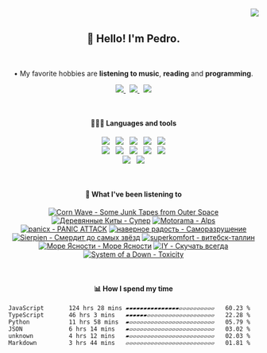 <h6 align='end'>
   <img src='https://visitcount.itsvg.in/api?id=Pedrvisk&icon=2&color=12' />
</h6>

<!--Heading-->
<h2 align='center'>
   👋 Hello! I'm Pedro.
</h2>
<br/>
<p align='center'>
   • My favorite hobbies are <strong>listening to music</strong>, <strong>reading</strong> and <strong>programming</strong>.
</p>
<!--/Heading-->

<!--Section-->
<!-- <h4 align='center'>
   🌐 Where to find me?
</h4> -->
<p align='center'>
  <a href='https://discordapp.com/users/216662585737478144/'>
     <img src='https://img.shields.io/badge/Discord-7289DA?style=for-the-badge&logo=discord&logoColor=white' />
  </a>
  &nbsp;
  <a href='https://www.last.fm/user/Pedrov1sk'>
     <img src='https://img.shields.io/badge/Lastfm-c3000d.svg?&style=for-the-badge&logo=Last.fm&logoColor=white' />
  </a>
  &nbsp;
  <a href='https://open.spotify.com/user/novoshigod'>
     <img src='https://img.shields.io/badge/Spotify-1db954.svg?&style=for-the-badge&logo=spotify&logoColor=white' />        
  </a> 
</p>
<br/>
<!--/Section--> 

<!--Section-->
<h4 align='center'>
  👨🏻‍💻 Languages and tools
</h4>
<p align='center'>
  <img src='https://img.shields.io/badge/TypeScript-007ACC?style=for-the-badge&logo=typescript&logoColor=white' />&nbsp;&nbsp;
  <img src='https://img.shields.io/badge/JavaScript-F7DF1E?style=for-the-badge&logo=javascript&logoColor=black' />&nbsp;&nbsp;
  <img src='https://img.shields.io/badge/CSS3-1572B6?style=for-the-badge&logo=css3&logoColor=white' />&nbsp;&nbsp;
  <img src='https://img.shields.io/badge/HTML5-E34F26?style=for-the-badge&logo=html5&logoColor=white' />&nbsp;&nbsp;
  <img src='https://img.shields.io/badge/Node.js-43853D?style=for-the-badge&logo=node.js&logoColor=white' />
  <br/>
  <img src='https://img.shields.io/badge/Express-404D59.svg?&style=for-the-badge&logo=express&logoColor=white' />&nbsp;&nbsp;
  <img src='https://img.shields.io/badge/React-20232A?style=for-the-badge&logo=react&logoColor=61DAFB' />&nbsp;&nbsp;
  <img src='https://img.shields.io/badge/Next-black?style=for-the-badge&logo=next.js&logoColor=white' />&nbsp;&nbsp;
  <img src='https://img.shields.io/badge/Firebase-F29D0C?style=for-the-badge&logo=firebase&logoColor=white' />&nbsp;&nbsp;
  <img src='https://img.shields.io/badge/MongoDB-4EA94B?style=for-the-badge&logo=mongodb&logoColor=white' />
  <br/>
  <img src='https://img.shields.io/badge/Oracle-C74634?style=for-the-badge&logo=oracle&logoColor=white' />&nbsp;&nbsp;
  <img src='https://img.shields.io/badge/Git-%23F05032.svg?&style=for-the-badge&logo=git&logoColor=white' />
</p>
<br/>
<!--/Section-->

<!--Section-->
<h4 align='center'>
   🎵 What I've been listening to
</h4>



<!-- lastfm -->
<p align="center"><a href="https://www.last.fm/music/Corn+Wave/Some+Junk+Tapes+from+Outer+Space"><img src="https://lastfm.freetls.fastly.net/i/u/64s/a11d3cdc2ae937f9cb08a273009c58d6.jpg" title="Corn Wave - Some Junk Tapes from Outer Space"></a> <a href="https://www.last.fm/music/%D0%94%D0%B5%D1%80%D0%B5%D0%B2%D1%8F%D0%BD%D0%BD%D1%8B%D0%B5+%D0%9A%D0%B8%D1%82%D1%8B/%D0%A1%D1%83%D0%BF%D0%B5%D1%80"><img src="https://lastfm.freetls.fastly.net/i/u/64s/15b0ebf48f919ab54f15729afe981936.jpg" title="Деревянные Киты - Супер"></a> <a href="https://www.last.fm/music/Motorama/Alps"><img src="https://lastfm.freetls.fastly.net/i/u/64s/4bce47bde76b4f74aa595d767416481a.png" title="Motorama - Alps"></a> <a href="https://www.last.fm/music/panicx/PANIC+ATTACK"><img src="https://lastfm.freetls.fastly.net/i/u/64s/1ec590dcdd85b3547e20efed3dbedd2f.jpg" title="panicx - PANIC ATTACK"></a> <a href="https://www.last.fm/music/%D0%BD%D0%B0%D0%B2%D0%B5%D1%80%D0%BD%D0%BE%D0%B5+%D1%80%D0%B0%D0%B4%D0%BE%D1%81%D1%82%D1%8C/%D0%A1%D0%B0%D0%BC%D0%BE%D1%80%D0%B0%D0%B7%D1%80%D1%83%D1%88%D0%B5%D0%BD%D0%B8%D0%B5"><img src="https://lastfm.freetls.fastly.net/i/u/64s/af1e78ef1170ad0c3d9241c04dc80409.png" title="наверное радость - Саморазрушение"></a> <a href="https://www.last.fm/music/Sierpien/%D0%A1%D0%BC%D0%B5%D1%80%D0%B4%D0%B8%D1%82+%D0%B4%D0%BE+%D1%81%D0%B0%D0%BC%D1%8B%D1%85+%D0%B7%D0%B2%D1%91%D0%B7%D0%B4"><img src="https://lastfm.freetls.fastly.net/i/u/64s/b417fcdfe4505d48eaaae969be45fb1b.jpg" title="Sierpien - Смердит до самых звёзд"></a> <a href="https://www.last.fm/music/superkomfort/%D0%B2%D0%B8%D1%82%D0%B5%D0%B1%D1%81%D0%BA-%D1%82%D0%B0%D0%BB%D0%BB%D0%B8%D0%BD"><img src="https://lastfm.freetls.fastly.net/i/u/64s/059462c244921918da044882a78a7e68.jpg" title="superkomfort - витебск-таллин"></a> <a href="https://www.last.fm/music/%D0%9C%D0%BE%D1%80%D0%B5+%D0%AF%D1%81%D0%BD%D0%BE%D1%81%D1%82%D0%B8/%D0%9C%D0%BE%D1%80%D0%B5+%D0%AF%D1%81%D0%BD%D0%BE%D1%81%D1%82%D0%B8"><img src="https://lastfm.freetls.fastly.net/i/u/64s/57be1fe91dde9267bc81ed7fef93aa0a.jpg" title="Море Ясности - Море Ясности"></a> <a href="https://www.last.fm/music/IY/%D0%A1%D0%BA%D1%83%D1%87%D0%B0%D1%82%D1%8C+%D0%B2%D1%81%D0%B5%D0%B3%D0%B4%D0%B0"><img src="https://lastfm.freetls.fastly.net/i/u/64s/d068650a05769f5f8258ec58ae60246a.jpg" title="IY - Скучать всегда"></a> <a href="https://www.last.fm/music/System+of+a+Down/Toxicity"><img src="https://lastfm.freetls.fastly.net/i/u/64s/dfc476f560cf4920b94a5ab5d539b05b.png" title="System of a Down - Toxicity"></a> </p>



<br/>
<!--/Section-->

<!--Section-->
<h4 align='center'>
   📊 How I spend my time
</h4>

<!--START_SECTION:waka-->

```text
JavaScript       124 hrs 28 mins ▰▰▰▰▰▰▰▰▰▰▰▰▰▰▰▱▱▱▱▱▱▱▱▱▱   60.23 %
TypeScript       46 hrs 3 mins   ▰▰▰▰▰▰▱▱▱▱▱▱▱▱▱▱▱▱▱▱▱▱▱▱▱   22.28 %
Python           11 hrs 58 mins  ▰▱▱▱▱▱▱▱▱▱▱▱▱▱▱▱▱▱▱▱▱▱▱▱▱   05.79 %
JSON             6 hrs 14 mins   ▰▱▱▱▱▱▱▱▱▱▱▱▱▱▱▱▱▱▱▱▱▱▱▱▱   03.02 %
unknown          4 hrs 12 mins   ▰▱▱▱▱▱▱▱▱▱▱▱▱▱▱▱▱▱▱▱▱▱▱▱▱   02.03 %
Markdown         3 hrs 44 mins   ▱▱▱▱▱▱▱▱▱▱▱▱▱▱▱▱▱▱▱▱▱▱▱▱▱   01.81 %
```

<!--END_SECTION:waka-->
  
<!--/Section-->
